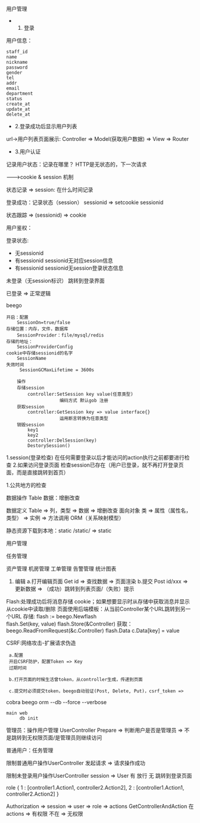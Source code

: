 用户管理


* 1. 登录

用户信息：
```id primary key
staff_id
name
nickname
password
gender
tel
addr
email
department
status
create_at
update_at
delete_at
```


* 2.登录成功后显示用户列表

url->用户列表页面展示:
Controller => Model(获取用户数据) => View => Router



* 3.用户认证

记录用户状态：记录在哪里？
HTTP是无状态的，下一次请求

--->cookie & session 机制

状态记录 => session:
在什么时间记录

登录成功：记录状态（session） sessionid => setcookie sessionid


状态跟踪 => (sessionid) => cookie

用户鉴权：

登录状态:
* 无sessionid
* 有sessionid sessionid无对应session信息
* 有sessionid sessionid无session登录状态信息

未登录（无session标识）
    跳转到登录界面

已登录 => 正常逻辑


beego
```
开启：配置 
    SessionOn=true/false
存储位置：内存，文件，数据库
    SessionProvider：file/mysql/redis
存储的地址：
    SessionProviderConfig
cookie中存储sessionid的名字
    SessionName
失效时间
     SessionGCMaxLifetime = 3600s
        
    操作
    存储session
        controller:SetSession key value(任意类型)
                    编码方式 默认gob 注册
    获取session
        controller:GetSession key => value interface{} 
                    运用断言转换为任意类型
    销毁session
        key1
        key2
        controller:DelSession(key)
        DestorySession()
```

1.session(登录检查)
    在任何需要登录以后才能访问的action执行之前都要进行检查
2.如果访问登录页面
    检查session已存在（用户已登录，就不再打开登录页面，而是直接跳转到首页）



1.公共地方的检查



数据操作 Table
数据：增删改查

数据定义 Table => 列，类型 => 数据 => 增删改查
面向对象 类 => 属性（属性名，类型） => 实例 => 方法调用
ORM（关系映射模型）



静态资源下载到本地：static
/static/ => static

用户管理

任务管理

资产管理
机房管理
工单管理
告警管理
统计图表

1. 编辑
   a.打开编辑页面
    Get id => 查找数据 => 页面渲染
   b.提交
    Post id/xxx => 更新数据 => （成功）跳转到列表页面/（失败）提示
   
Flash:处理成功后将消息存储 cookie；如果想要显示时从存储中获取消息并显示 从cookie中读取/删除
      页面使用后端模板：从当前Controller某个URL跳转到另一个URL
      存储: flash := beego.Newflash   
            flash.Set(key, value)
            flash.Store(&Controller)
      获取：   beego.ReadFromRequest(&c.Controller)
              flash.Data
              c.Data[key] = value


CSRF:网络攻击-扩展请求伪造
     
     a.配置
     开启CSRF防护，配置Token => Key
     过期时间
     
     b.打开页面的时候生活曾token，从controller生成，传递到页面

     c.提交时必须提交token，beego自动验证(Post, Delete, Put)，csrf_token =>


cobra
    beego orm --db --force --verbose

    main web
         db init

管理员：操作用户管理
        UserController
        Prepare => 判断用户是否是管理员 => 不是跳转到无权限页面/是管理员则继续访问

普通用户：任务管理

限制普通用户操作UserController
        发起请求 => 请求操作成功

限制未登录用户操作UserController
        session => User 有 放行
                        无 跳转到登录页面

role {
    1 : [controller1.Action1, controller2.Action2],
    2 : [controller1.Action1, controller2.Action2]
}

Authorization => session => user => role => actions
            GetControllerAndAction
    在 actions => 有权限
    不在 => 无权限

